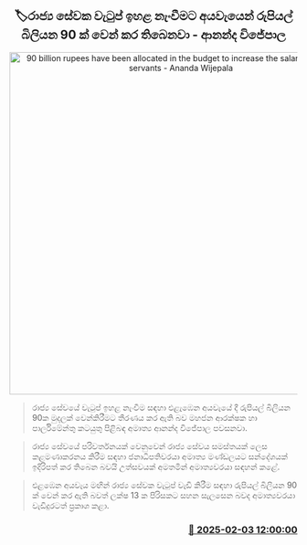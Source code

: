 <p align='center'><b><h2 align='center' title='90 billion rupees have been allocated in the budget to increase the salaries of public servants - Ananda Wijepala'>🏷රාජ්‍ය සේවක වැටුප් ඉහළ නැංවීමට අයවැයෙන් රුපියල් බිලියන 90 ක් වෙන් කර තිබෙනවා - ආනන්ද විජේපාල</h2></b></p>
<p align='center'><img src='https://helakuru.sgp1.cdn.digitaloceanspaces.com/esana/images/lib/ananda-wijepala-minister-uy.jpg' width='600' alt='90 billion rupees have been allocated in the budget to increase the salaries of public servants - Ananda Wijepala'></p>

> රාජ්‍ය සේවයේ වැටුප් ඉහළ නැංවීම සඳහා එළැඹෙන අයවැයේ දී රුපියල් බිලියන 90ක මුදලක් වෙන්කිරීමට තීරණය කර ඇති බව මහජන ආරක්ෂක හා පාර්ලිමේන්තු කටයුතු පිළිබඳ අමාත්‍ය ආනන්ද විජේපාල පවසනවා.

> රාජ්‍ය සේවයේ පරිවර්තනයක් වෙනුවෙන් රාජ්‍ය සේවය සමස්තයක් ලෙස කළමණාකරනය කිරීම සඳහා ජනාධිපතිවරයා අමාත්‍ය මණ්ඩලයට සන්දේශයක් ඉදිරිපත් කර තිබෙන බවයි උත්සවයක් අමතමින් අමාත්‍යවරයා සඳහන් කළේ.

> එළඹෙන අයවැය මඟින් රාජ්‍ය සේවක වැටුප් වැඩි කිරීම සඳහා රුපියල් බිලියන 90 ක් වෙන් කර ඇති බවත් ලක්ෂ 13 ක පිරිසකට සහන සැලසෙන බවද අමාත්‍යවරයා වැඩිදුරටත් ප්‍රකාශ කළා.



<h3 align='right'><a href='https://www.helakuru.lk/esana/p/107120/'>📅 2025-02-03 12:00:00</a></h3>
